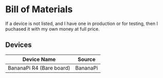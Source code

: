 # Bill of Materials

If a device is not listed, and I have one in production or for testing, then
I puchased it with my own money at full price.

## Devices

| Device Name                 | Source   |
| --------------------------- | -------- |
| BananaPi R4 (Bare board)    | BananaPi |

